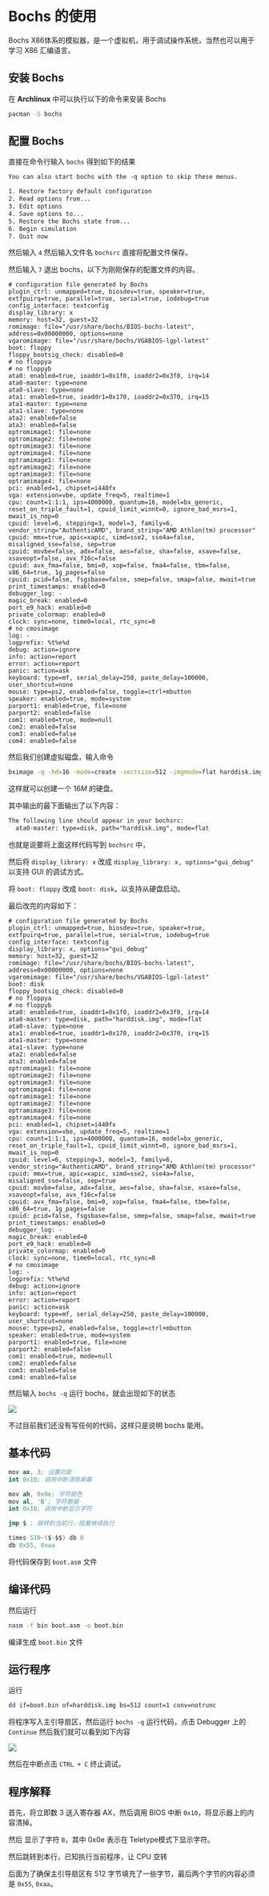 # Bochs 的使用

[annotation]: <id> (eedcc300-35f4-4174-9622-c336aa8d7881)
[annotation]: <status> (public)
[annotation]: <create_time> (2021-03-10 14:34:27)
[annotation]: <category> (计算机技术)
[annotation]: <tags> (汇编语言)
[annotation]: <comments> (false)
[annotation]: <topic> (x86汇编语言)
[annotation]: <index> (1)
[annotation]: <url> (http://blog.ccyg.studio/article/eedcc300-35f4-4174-9622-c336aa8d7881)

Bochs X86体系的模拟器，是一个虚拟机，用于调试操作系统，当然也可以用于学习 X86 汇编语言。

## 安装 Bochs

在 **Archlinux** 中可以执行以下的命令来安装 Bochs

```sh
pacman -S bochs
```

## 配置 Bochs

直接在命令行输入 `bochs` 得到如下的结果

```txt
You can also start bochs with the -q option to skip these menus.

1. Restore factory default configuration
2. Read options from...
3. Edit options
4. Save options to...
5. Restore the Bochs state from...
6. Begin simulation
7. Quit now
```

然后输入 `4` 然后输入文件名 `bochsrc` 直接将配置文件保存。

然后输入 `7` 退出 bochs，以下为刚刚保存的配置文件的内容。

```bochsrc
# configuration file generated by Bochs
plugin_ctrl: unmapped=true, biosdev=true, speaker=true, extfpuirq=true, parallel=true, serial=true, iodebug=true
config_interface: textconfig
display_library: x
memory: host=32, guest=32
romimage: file="/usr/share/bochs/BIOS-bochs-latest", address=0x00000000, options=none
vgaromimage: file="/usr/share/bochs/VGABIOS-lgpl-latest"
boot: floppy
floppy_bootsig_check: disabled=0
# no floppya
# no floppyb
ata0: enabled=true, ioaddr1=0x1f0, ioaddr2=0x3f0, irq=14
ata0-master: type=none
ata0-slave: type=none
ata1: enabled=true, ioaddr1=0x170, ioaddr2=0x370, irq=15
ata1-master: type=none
ata1-slave: type=none
ata2: enabled=false
ata3: enabled=false
optromimage1: file=none
optromimage2: file=none
optromimage3: file=none
optromimage4: file=none
optramimage1: file=none
optramimage2: file=none
optramimage3: file=none
optramimage4: file=none
pci: enabled=1, chipset=i440fx
vga: extension=vbe, update_freq=5, realtime=1
cpu: count=1:1:1, ips=4000000, quantum=16, model=bx_generic, reset_on_triple_fault=1, cpuid_limit_winnt=0, ignore_bad_msrs=1, mwait_is_nop=0
cpuid: level=6, stepping=3, model=3, family=6, vendor_string="AuthenticAMD", brand_string="AMD Athlon(tm) processor"
cpuid: mmx=true, apic=xapic, simd=sse2, sse4a=false, misaligned_sse=false, sep=true
cpuid: movbe=false, adx=false, aes=false, sha=false, xsave=false, xsaveopt=false, avx_f16c=false
cpuid: avx_fma=false, bmi=0, xop=false, fma4=false, tbm=false, x86_64=true, 1g_pages=false
cpuid: pcid=false, fsgsbase=false, smep=false, smap=false, mwait=true
print_timestamps: enabled=0
debugger_log: -
magic_break: enabled=0
port_e9_hack: enabled=0
private_colormap: enabled=0
clock: sync=none, time0=local, rtc_sync=0
# no cmosimage
log: -
logprefix: %t%e%d
debug: action=ignore
info: action=report
error: action=report
panic: action=ask
keyboard: type=mf, serial_delay=250, paste_delay=100000, user_shortcut=none
mouse: type=ps2, enabled=false, toggle=ctrl+mbutton
speaker: enabled=true, mode=system
parport1: enabled=true, file=none
parport2: enabled=false
com1: enabled=true, mode=null
com2: enabled=false
com3: enabled=false
com4: enabled=false
```

然后我们创建虚拟磁盘，输入命令

```sh
bximage -q -hd=16 -mode=create -sectsize=512 -imgmode=flat harddisk.img
```

这样就可以创建一个 $16M$ 的硬盘。

其中输出的最下面输出了以下内容：

```txt
The following line should appear in your bochsrc:
  ata0-master: type=disk, path="harddisk.img", mode=flat
```

也就是说要将上面这样代码写到 `bochsrc` 中，

然后将 `display_library: x` 改成 `display_library: x, options="gui_debug"` 
以支持 GUI 的调试方式。

将 `boot: floppy` 改成 `boot: disk`，以支持从硬盘启动。

最后改完的内容如下：

```bashsrc
# configuration file generated by Bochs
plugin_ctrl: unmapped=true, biosdev=true, speaker=true, extfpuirq=true, parallel=true, serial=true, iodebug=true
config_interface: textconfig
display_library: x, options="gui_debug"
memory: host=32, guest=32
romimage: file="/usr/share/bochs/BIOS-bochs-latest", address=0x00000000, options=none
vgaromimage: file="/usr/share/bochs/VGABIOS-lgpl-latest"
boot: disk
floppy_bootsig_check: disabled=0
# no floppya
# no floppyb
ata0: enabled=true, ioaddr1=0x1f0, ioaddr2=0x3f0, irq=14
ata0-master: type=disk, path="harddisk.img", mode=flat
ata0-slave: type=none
ata1: enabled=true, ioaddr1=0x170, ioaddr2=0x370, irq=15
ata1-master: type=none
ata1-slave: type=none
ata2: enabled=false
ata3: enabled=false
optromimage1: file=none
optromimage2: file=none
optromimage3: file=none
optromimage4: file=none
optramimage1: file=none
optramimage2: file=none
optramimage3: file=none
optramimage4: file=none
pci: enabled=1, chipset=i440fx
vga: extension=vbe, update_freq=5, realtime=1
cpu: count=1:1:1, ips=4000000, quantum=16, model=bx_generic, reset_on_triple_fault=1, cpuid_limit_winnt=0, ignore_bad_msrs=1, mwait_is_nop=0
cpuid: level=6, stepping=3, model=3, family=6, vendor_string="AuthenticAMD", brand_string="AMD Athlon(tm) processor"
cpuid: mmx=true, apic=xapic, simd=sse2, sse4a=false, misaligned_sse=false, sep=true
cpuid: movbe=false, adx=false, aes=false, sha=false, xsave=false, xsaveopt=false, avx_f16c=false
cpuid: avx_fma=false, bmi=0, xop=false, fma4=false, tbm=false, x86_64=true, 1g_pages=false
cpuid: pcid=false, fsgsbase=false, smep=false, smap=false, mwait=true
print_timestamps: enabled=0
debugger_log: -
magic_break: enabled=0
port_e9_hack: enabled=0
private_colormap: enabled=0
clock: sync=none, time0=local, rtc_sync=0
# no cmosimage
log: -
logprefix: %t%e%d
debug: action=ignore
info: action=report
error: action=report
panic: action=ask
keyboard: type=mf, serial_delay=250, paste_delay=100000, user_shortcut=none
mouse: type=ps2, enabled=false, toggle=ctrl+mbutton
speaker: enabled=true, mode=system
parport1: enabled=true, file=none
parport2: enabled=false
com1: enabled=true, mode=null
com2: enabled=false
com3: enabled=false
com4: enabled=false
```

然后输入 `bochs -q` 运行 bochs，就会出现如下的状态

![](./images/bochs-1.jpg)

不过目前我们还没有写任何的代码，这样只是说明 bochs 能用。

## 基本代码

```s
mov ax, 3; 设置功能
int 0x10; 调用中断清除屏幕

mov ah, 0x0e; 字符颜色
mov al, 'B'; 字符数据
int 0x10; 调用中断显示字符

jmp $ ; 跳转到当前行，阻塞继续执行

times 510-($-$$) db 0
db 0x55, 0xaa
```

将代码保存到 `boot.asm` 文件

## 编译代码

然后运行

```sh
nasm -f bin boot.asm -o boot.bin
```

编译生成 `boot.bin` 文件

## 运行程序

运行

```sh
dd if=boot.bin of=harddisk.img bs=512 count=1 conv=notrunc
```

将程序写入主引导扇区，然后运行 `bochs -q` 运行代码，点击 Debugger 上的 `Continue` 然后我们就可以看到如下内容 

![](./images/bochs-2.jpg)

然后在中断点击 `CTRL + C` 终止调试。

## 程序解释

首先，将立即数 3 送入寄存器 AX，然后调用 BIOS 中断 `0x10`，将显示器上的内容清掉。

然后 显示了字符 `B`，其中 0x0e 表示在 Teletype模式下显示字符。

然后跳转到本行，已知执行当前程序，让 CPU 空转

后面为了确保主引导扇区有 512 字节填充了一些字节，最后两个字节的内容必须是 `0x55`, `0xaa`。
